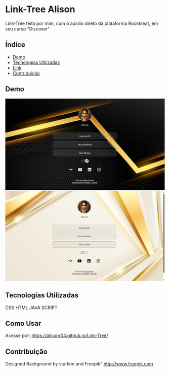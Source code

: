 # Link-Tree Alison

Link-Tree feita por mim, com o aúxilio direto da plataforma Rocktseat, em seu curso "Discover"

## Índice

- [Demo](#demo)
- [Tecnologias Utilizadas](#tecnologias-utilizadas)
- [Link](#Link)
- [Contribuição](#contribuição)

## Demo
![DarkMode](https://github.com/AlisonR04/Link-Tree/blob/7493c5212468ca62dd59d957221744296d08dce1/assets/TEMPLATE%201.jpg)
![Light Mode](https://github.com/AlisonR04/Link-Tree/blob/ca62f5dfd2d4fad83bc7a1688d4f963184c3d4cf/assets/TEMPLATE.2.jpg)

## Tecnologias Utilizadas

CSS
HTML
JAVA SCRIPT

## Como Usar
Acesse por: https://alisonr04.github.io/Link-Tree/ 

## Contribuição
Designed Background by starline and Freepik"
http://www.freepik.com
